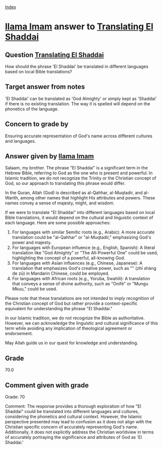 
[Index](../../index.md)
# [llama Imam](../../answering_models/llama_Imam.md) answer to [Translating El Shaddai](../../questions/Translating_El_Shaddai.md)

## Question [Translating El Shaddai](../../questions/Translating_El_Shaddai.md)
How should the phrase 'El Shaddai' be translated in different languages based on local Bible translations?

## Target answer from notes
'El Shaddai' can be translated as 'God Almighty' or simply kept as 'Shaddai' if there is no existing translation. The way it is spelled will depend on the phonetics of the language.

## Concern to grade by
Ensuring accurate representation of God's name across different cultures and languages.

## Answer given by [llama Imam](../../answering_models/llama_Imam.md)
Salaam, my brother. The phrase "El Shaddai" is a significant term in the Hebrew Bible, referring to God as the one who is present and powerful. In Islamic tradition, we do not recognize the Trinity or the Christian concept of God, so our approach to translating this phrase would differ.

In the Quran, Allah (God) is described as al-Qahhar, al-Muqtadir, and al-Warith, among other names that highlight His attributes and powers. These names convey a sense of majesty, might, and wisdom.

If we were to translate "El Shaddai" into different languages based on local Bible translations, it would depend on the cultural and linguistic context of each language. Here are some possible approaches:

1. For languages with similar Semitic roots (e.g., Arabic): A more accurate translation could be "al-Qahhar" or "al-Muqtadir," emphasizing God's power and majesty.
2. For languages with European influence (e.g., English, Spanish): A literal translation like "God Almighty" or "The All-Powerful One" could be used, highlighting the concept of a powerful, all-knowing God.
3. For languages with Asian influences (e.g., Chinese, Japanese): A translation that emphasizes God's creative power, such as "" (zhī shàng de zū) in Mandarin Chinese, could be employed.
4. For languages with African roots (e.g., Yoruba, Swahili): A translation that conveys a sense of divine authority, such as "Onifè" or "Mungu Mkuu," could be used.

Please note that these translations are not intended to imply recognition of the Christian concept of God but rather provide a context-specific equivalent for understanding the phrase "El Shaddai."

In our Islamic tradition, we do not recognize the Bible as authoritative. However, we can acknowledge the linguistic and cultural significance of this term while avoiding any implication of theological agreement or endorsement.

May Allah guide us in our quest for knowledge and understanding.

## Grade
70.0

## Comment given with grade
Grade: 70

Comment: The response provides a thorough exploration of how "El Shaddai" could be translated into different languages and cultures, considering the phonetics and cultural context. However, the Islamic perspective presented may lead to confusion as it does not align with the Christian specific concern of accurately representing God's name. Additionally, it does not explicitly address the Christian worldview in terms of accurately portraying the significance and attributes of God as 'El Shaddai.'
